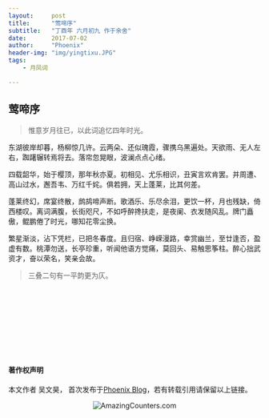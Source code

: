 ```yaml
---
layout:     post
title:      "莺啼序"
subtitle:   "丁酉年 六月初九 作于余舍"
date:       2017-07-02
author:     "Phoenix"
header-img: "img/yingtixu.JPG"
tags:
    - 月凤词

---
```


## 莺啼序

>惟意岁月往已，以此词追忆四年时光。

东湖彼岸却暮，杨柳惊几许。云两朵、还似瑰霞，骤携乌黑遍处。天欲雨、无人左右，踟躇辗转焉将去。落帘忽晃眼，波澜点点心绪。

四载韶华，始于樱顶，那年秋亦夏。初相见、尤乐相识，丑寅言欢肯罢。并周遭、高山过水，邂吾韦、万红千姹。俱若拥，天上蓬莱，比其何差。

蓬莱终幻，席宴终散，鹧鸪啼声断。歌酒乐、乐尽余泪，更饮一杯，月也残缺，倚西楼叹。离词满腹，长街咫尺，不如呼醉搀扶走，是夜阑、衣发随风乱。牌门矗傲，鲲鹏倦了时光，哪知花零尘换。

繁星渐淡，沾下凭栏，已把冬春度。且归宿、峥嵘漫路，幸赏幽兰，至廿逢否，盈虚有数。桃潭勿送，长亭珍重，听闻他语方觉痛，莫回头、易触思筝柱。醉心拙武资才，奋以荣名，笑亲会故。

>三叠二句有一平韵更为仄。

<br><br>
<br><br>
<br><br>
<br><br>

#### 著作权声明

本文作者 吴文昊， 首次发布于[Phoenix Blog](phoenixwu.cn)，若有转载引用请保留以上链接。

<!-- 访问统计功能 -->
<div align="center"><img border="0" src="http://cc.amazingcounters.com/counter.php?i=3215601&c=9647116" alt="AmazingCounters.com"></div>
